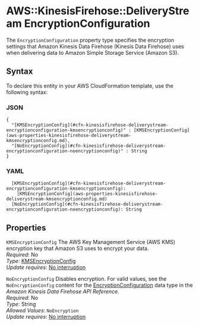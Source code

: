 # AWS::KinesisFirehose::DeliveryStream EncryptionConfiguration<a name="aws-properties-kinesisfirehose-deliverystream-encryptionconfiguration"></a>

The `EncryptionConfiguration` property type specifies the encryption settings that Amazon Kinesis Data Firehose \(Kinesis Data Firehose\) uses when delivering data to Amazon Simple Storage Service \(Amazon S3\)\. 

## Syntax<a name="aws-properties-kinesisfirehose-deliverystream-encryptionconfiguration-syntax"></a>

To declare this entity in your AWS CloudFormation template, use the following syntax:

### JSON<a name="aws-properties-kinesisfirehose-deliverystream-encryptionconfiguration-syntax.json"></a>

```
{
  "[KMSEncryptionConfig](#cfn-kinesisfirehose-deliverystream-encryptionconfiguration-kmsencryptionconfig)" : [KMSEncryptionConfig](aws-properties-kinesisfirehose-deliverystream-kmsencryptionconfig.md),
  "[NoEncryptionConfig](#cfn-kinesisfirehose-deliverystream-encryptionconfiguration-noencryptionconfig)" : String
}
```

### YAML<a name="aws-properties-kinesisfirehose-deliverystream-encryptionconfiguration-syntax.yaml"></a>

```
  [KMSEncryptionConfig](#cfn-kinesisfirehose-deliverystream-encryptionconfiguration-kmsencryptionconfig): 
    [KMSEncryptionConfig](aws-properties-kinesisfirehose-deliverystream-kmsencryptionconfig.md)
  [NoEncryptionConfig](#cfn-kinesisfirehose-deliverystream-encryptionconfiguration-noencryptionconfig): String
```

## Properties<a name="aws-properties-kinesisfirehose-deliverystream-encryptionconfiguration-properties"></a>

`KMSEncryptionConfig`  <a name="cfn-kinesisfirehose-deliverystream-encryptionconfiguration-kmsencryptionconfig"></a>
The AWS Key Management Service \(AWS KMS\) encryption key that Amazon S3 uses to encrypt your data\.   
*Required*: No  
*Type*: [KMSEncryptionConfig](aws-properties-kinesisfirehose-deliverystream-kmsencryptionconfig.md)  
*Update requires*: [No interruption](https://docs.aws.amazon.com/AWSCloudFormation/latest/UserGuide/using-cfn-updating-stacks-update-behaviors.html#update-no-interrupt)

`NoEncryptionConfig`  <a name="cfn-kinesisfirehose-deliverystream-encryptionconfiguration-noencryptionconfig"></a>
Disables encryption\. For valid values, see the `NoEncryptionConfig` content for the [EncryptionConfiguration](https://docs.aws.amazon.com/firehose/latest/APIReference/API_EncryptionConfiguration.html) data type in the *Amazon Kinesis Data Firehose API Reference*\.   
*Required*: No  
*Type*: String  
*Allowed Values*: `NoEncryption`  
*Update requires*: [No interruption](https://docs.aws.amazon.com/AWSCloudFormation/latest/UserGuide/using-cfn-updating-stacks-update-behaviors.html#update-no-interrupt)
